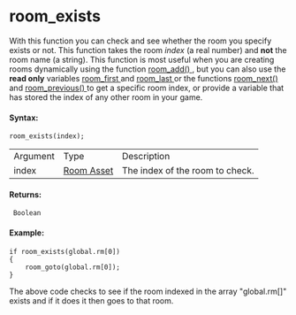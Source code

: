 # room_exists

With this function you can check and see whether the room you specify
exists or not. This function takes the room *index* (a real number) and
**not** the room name (a string). This function is most useful when you
are creating rooms dynamically using the function [ room_add()
](room_add) , but you can also use the **read only** variables [
room_first ](room_first) and [ room_last ](room_last) or the
functions [ room_next() ](room_next) and [ room_previous()
](room_previous) to get a specific room index, or provide a variable
that has stored the index of any other room in your game.

#### Syntax:

``` gml
room_exists(index);
```

|          |                                                            |                                 |
|----------|------------------------------------------------------------|---------------------------------|
| Argument | Type                                                       | Description                     |
| index    |  [Room Asset](../../../../../The_Asset_Editors/Rooms)  | The index of the room to check. |

#### Returns:

``` gml
 Boolean
```

#### Example:

``` gml
if room_exists(global.rm[0])
{
    room_goto(global.rm[0]);
}
```

The above code checks to see if the room indexed in the array
"global.rm\[\]" exists and if it does it then goes to that room.
